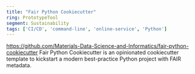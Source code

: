 ```yaml
---
title: "Fair Python Cookiecutter"
ring: PrototypeTool
segment: Sustainability
tags: ['CI/CD', 'command-line', 'online-service', 'Python']
---
```

https://github.com/Materials-Data-Science-and-Informatics/fair-python-cookiecutter
Fair Python Cookiecutter is an opinionated cookiecutter template to kickstart a modern best-practice Python project with FAIR metadata.
